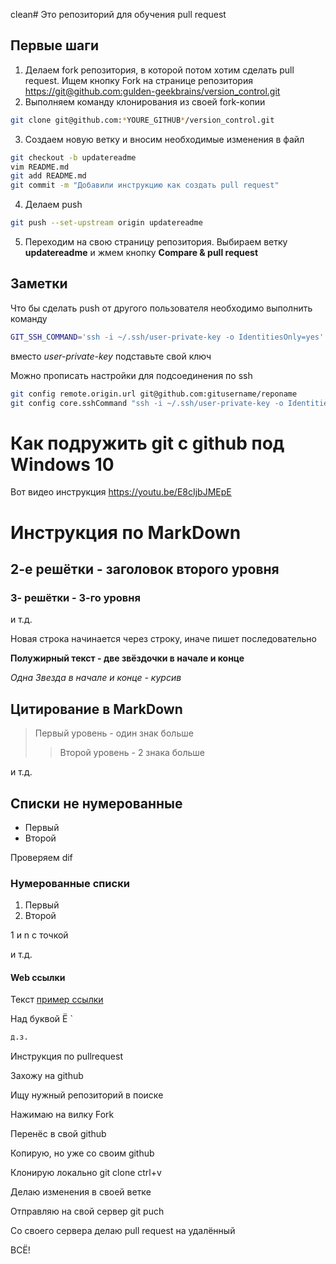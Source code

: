 ﻿clean# Это репозиторий для обучения pull request

## Первые шаги

1. Делаем fork репозитория, в которой потом хотим сделать pull request. Ищем кнопку Fork на странице репозитория <https://git@github.com:gulden-geekbrains/version_control.git>
2. Выполняем команду клонирования из своей fork-копии
```sh
git clone git@github.com:*YOURE_GITHUB*/version_control.git
```
3. Создаем новую ветку и вносим необходимые изменения в файл
```sh
git checkout -b updatereadme
vim README.md
git add README.md
git commit -m "Добавили инструкцию как создать pull request"
```
4. Делаем push  
```sh
git push --set-upstream origin updatereadme
```
5. Переходим на свою страницу репозитория. Выбираем ветку **updatereadme** и жмем кнопку **Compare & pull request**

## Заметки

Что бы сделать push от другого пользователя необходимо выполнить команду
```sh
GIT_SSH_COMMAND='ssh -i ~/.ssh/user-private-key -o IdentitiesOnly=yes' git push git@github.com:gulden-geekbrains/version_control.git
```

вместо *user-private-key* подставьте свой ключ

Можно прописать настройки для подсоединения по ssh
```sh
git config remote.origin.url git@github.com:gitusername/reponame
git config core.sshCommand "ssh -i ~/.ssh/user-private-key -o IdentitiesOnly=yes"
```
# Как подружить git с github под Windows 10

Вот видео инструкция https://youtu.be/E8cIjbJMEpE

# Инструкция по MarkDown
## 2-е решётки - заголовок второго уровня

### 3- решётки - 3-го уровня

и т.д.

Новая строка начинается через строку, иначе пишет последовательно

**Полужирный текст - две звёздочки в начале и конце**

*Одна Звезда в начале и конце - курсив*

## Цитирование в MarkDown 
> Первый уровень - один знак больше
>> Второй уровень - 2 знака больше

и т.д.

## Списки не нумерованные
* Первый
* Второй

Проверяем dif




### Нумерованные списки

1. Первый
2. Второй

1 и n с точкой

и т.д.

#### Web ссылки

Текст [пример ссылки]("http.example.com" "Всплывающая подсказка")

Над буквой Ё `
```sh
д.з.
```
Инструкция по pullrequest

Захожу на github

Ищу нужный репозиторий в поиске

Нажимаю на вилку Fork

Перенёс в свой github

Копирую, но уже со своим github

Клонирую локально git clone ctrl+v

Делаю изменения в своей ветке

Отправляю на свой сервер git puch

Со своего сервера делаю pull request на удалённый 

ВСЁ!













